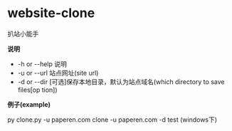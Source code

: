 # website-clone

扒站小能手

__说明__

* -h or --help 说明
* -u or --url 站点网址(site url)
* -d or --dir [可选]保存本地目录，默认为站点域名(which directory to save files[op
tion])

__例子(example)__

py clone.py -u paperen.com
clone -u paperen.com -d test (windows下)